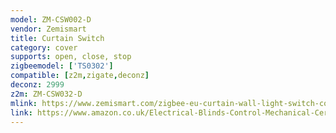```yaml
---
model: ZM-CSW002-D
vendor: Zemismart
title: Curtain Switch
category: cover
supports: open, close, stop
zigbeemodel: ['TS0302']
compatible: [z2m,zigate,deconz]
deconz: 2999
z2m: ZM-CSW032-D
mlink: https://www.zemismart.com/zigbee-eu-curtain-wall-light-switch-compatible-with-smartthing-hub-echo-plus-app-phone-voice-control-p0202-p0202.html
link: https://www.amazon.co.uk/Electrical-Blinds-Control-Mechanical-Certificate/dp/B0779M5VRH
---
```


